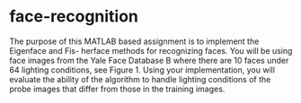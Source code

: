 # face-recognition

The purpose of this MATLAB based assignment is to implement the Eigenface and Fis-
herface methods for recognizing faces. You will be using face images from the Yale Face
Database B where there are 10 faces under 64 lighting conditions, see Figure 1. Using your
implementation, you will evaluate the ability of the algorithm to handle lighting conditions
of the probe images that differ from those in the training images.
